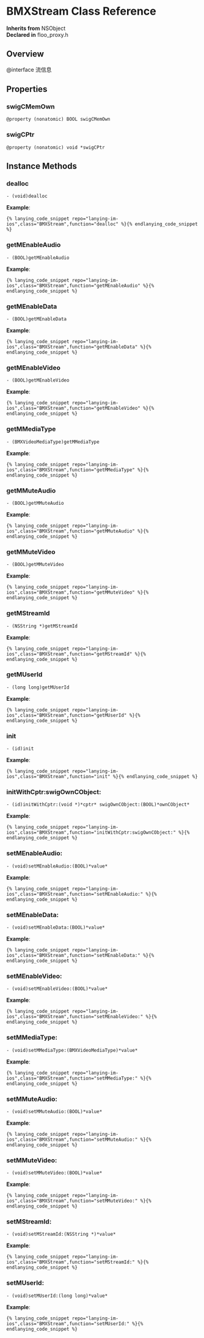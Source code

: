 # BMXStream Class Reference

  **Inherits from** NSObject  
  **Declared in** floo_proxy.h  

## Overview

@interface 流信息

## Properties

<a name="//api/name/swigCMemOwn" title="swigCMemOwn"></a>
### swigCMemOwn

`@property (nonatomic) BOOL swigCMemOwn`

<a name="//api/name/swigCPtr" title="swigCPtr"></a>
### swigCPtr

`@property (nonatomic) void *swigCPtr`

<a title="Instance Methods" name="instance_methods"></a>
## Instance Methods

<a name="//api/name/dealloc" title="dealloc"></a>
### dealloc

`- (void)dealloc`

<a name="//api/name/getMEnableAudio" title="getMEnableAudio"></a>
**Example**:
```
{% lanying_code_snippet repo="lanying-im-ios",class="BMXStream",function="dealloc" %}{% endlanying_code_snippet %}
```
### getMEnableAudio

`- (BOOL)getMEnableAudio`

<a name="//api/name/getMEnableData" title="getMEnableData"></a>
**Example**:
```
{% lanying_code_snippet repo="lanying-im-ios",class="BMXStream",function="getMEnableAudio" %}{% endlanying_code_snippet %}
```
### getMEnableData

`- (BOOL)getMEnableData`

<a name="//api/name/getMEnableVideo" title="getMEnableVideo"></a>
**Example**:
```
{% lanying_code_snippet repo="lanying-im-ios",class="BMXStream",function="getMEnableData" %}{% endlanying_code_snippet %}
```
### getMEnableVideo

`- (BOOL)getMEnableVideo`

<a name="//api/name/getMMediaType" title="getMMediaType"></a>
**Example**:
```
{% lanying_code_snippet repo="lanying-im-ios",class="BMXStream",function="getMEnableVideo" %}{% endlanying_code_snippet %}
```
### getMMediaType

`- (BMXVideoMediaType)getMMediaType`

<a name="//api/name/getMMuteAudio" title="getMMuteAudio"></a>
**Example**:
```
{% lanying_code_snippet repo="lanying-im-ios",class="BMXStream",function="getMMediaType" %}{% endlanying_code_snippet %}
```
### getMMuteAudio

`- (BOOL)getMMuteAudio`

<a name="//api/name/getMMuteVideo" title="getMMuteVideo"></a>
**Example**:
```
{% lanying_code_snippet repo="lanying-im-ios",class="BMXStream",function="getMMuteAudio" %}{% endlanying_code_snippet %}
```
### getMMuteVideo

`- (BOOL)getMMuteVideo`

<a name="//api/name/getMStreamId" title="getMStreamId"></a>
**Example**:
```
{% lanying_code_snippet repo="lanying-im-ios",class="BMXStream",function="getMMuteVideo" %}{% endlanying_code_snippet %}
```
### getMStreamId

`- (NSString *)getMStreamId`

<a name="//api/name/getMUserId" title="getMUserId"></a>
**Example**:
```
{% lanying_code_snippet repo="lanying-im-ios",class="BMXStream",function="getMStreamId" %}{% endlanying_code_snippet %}
```
### getMUserId

`- (long long)getMUserId`

<a name="//api/name/init" title="init"></a>
**Example**:
```
{% lanying_code_snippet repo="lanying-im-ios",class="BMXStream",function="getMUserId" %}{% endlanying_code_snippet %}
```
### init

`- (id)init`

<a name="//api/name/initWithCptr:swigOwnCObject:" title="initWithCptr:swigOwnCObject:"></a>
**Example**:
```
{% lanying_code_snippet repo="lanying-im-ios",class="BMXStream",function="init" %}{% endlanying_code_snippet %}
```
### initWithCptr:swigOwnCObject:

`- (id)initWithCptr:(void *)*cptr* swigOwnCObject:(BOOL)*ownCObject*`

<a name="//api/name/setMEnableAudio:" title="setMEnableAudio:"></a>
**Example**:
```
{% lanying_code_snippet repo="lanying-im-ios",class="BMXStream",function="initWithCptr:swigOwnCObject:" %}{% endlanying_code_snippet %}
```
### setMEnableAudio:

`- (void)setMEnableAudio:(BOOL)*value*`

<a name="//api/name/setMEnableData:" title="setMEnableData:"></a>
**Example**:
```
{% lanying_code_snippet repo="lanying-im-ios",class="BMXStream",function="setMEnableAudio:" %}{% endlanying_code_snippet %}
```
### setMEnableData:

`- (void)setMEnableData:(BOOL)*value*`

<a name="//api/name/setMEnableVideo:" title="setMEnableVideo:"></a>
**Example**:
```
{% lanying_code_snippet repo="lanying-im-ios",class="BMXStream",function="setMEnableData:" %}{% endlanying_code_snippet %}
```
### setMEnableVideo:

`- (void)setMEnableVideo:(BOOL)*value*`

<a name="//api/name/setMMediaType:" title="setMMediaType:"></a>
**Example**:
```
{% lanying_code_snippet repo="lanying-im-ios",class="BMXStream",function="setMEnableVideo:" %}{% endlanying_code_snippet %}
```
### setMMediaType:

`- (void)setMMediaType:(BMXVideoMediaType)*value*`

<a name="//api/name/setMMuteAudio:" title="setMMuteAudio:"></a>
**Example**:
```
{% lanying_code_snippet repo="lanying-im-ios",class="BMXStream",function="setMMediaType:" %}{% endlanying_code_snippet %}
```
### setMMuteAudio:

`- (void)setMMuteAudio:(BOOL)*value*`

<a name="//api/name/setMMuteVideo:" title="setMMuteVideo:"></a>
**Example**:
```
{% lanying_code_snippet repo="lanying-im-ios",class="BMXStream",function="setMMuteAudio:" %}{% endlanying_code_snippet %}
```
### setMMuteVideo:

`- (void)setMMuteVideo:(BOOL)*value*`

<a name="//api/name/setMStreamId:" title="setMStreamId:"></a>
**Example**:
```
{% lanying_code_snippet repo="lanying-im-ios",class="BMXStream",function="setMMuteVideo:" %}{% endlanying_code_snippet %}
```
### setMStreamId:

`- (void)setMStreamId:(NSString *)*value*`

<a name="//api/name/setMUserId:" title="setMUserId:"></a>
**Example**:
```
{% lanying_code_snippet repo="lanying-im-ios",class="BMXStream",function="setMStreamId:" %}{% endlanying_code_snippet %}
```
### setMUserId:

`- (void)setMUserId:(long long)*value*`

**Example**:
```
{% lanying_code_snippet repo="lanying-im-ios",class="BMXStream",function="setMUserId:" %}{% endlanying_code_snippet %}
```
